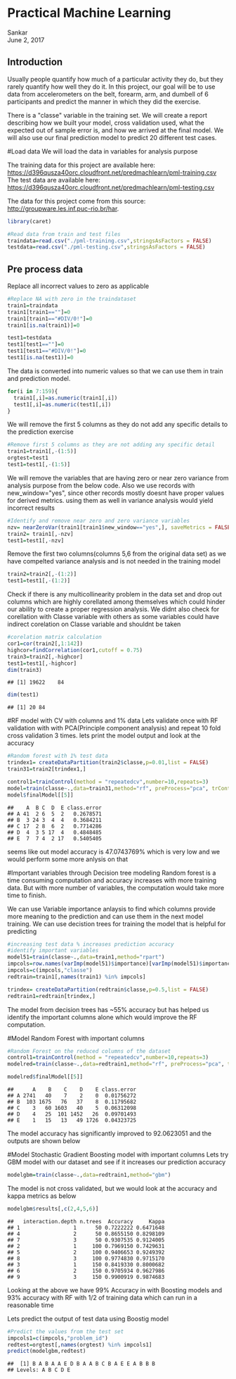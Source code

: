# Practical Machine Learning
Sankar  
June 2, 2017  



## Introduction

Usually people quantify how much of a particular activity they do, but they rarely quantify how well they do it. In this project, our goal will be to use data from accelerometers on the belt, forearm, arm, and dumbell of 6 participants and predict the manner in which they did the exercise. 

There is a "classe" variable in the training set. We will create a report describing how we built your model, cross validation used, what the expected out of sample error is, and how we arrived at the final model. We will also use our final prediction model to predict 20 different test cases.


#Load data
We will load the data in variables for analysis purpose  
  
The training data for this project are available here:  
https://d396qusza40orc.cloudfront.net/predmachlearn/pml-training.csv  
The test data are available here:  
https://d396qusza40orc.cloudfront.net/predmachlearn/pml-testing.csv

The data for this project come from this source: http://groupware.les.inf.puc-rio.br/har.


```r
library(caret)

#Read data from train and test files
traindata=read.csv("./pml-training.csv",stringsAsFactors = FALSE)
testdata=read.csv("./pml-testing.csv",stringsAsFactors = FALSE)
```

## Pre process data
Replace all incorrect values to zero as applicable

```r
#Replace NA with zero in the traindataset
train1=traindata
train1[train1==""]=0
train1[train1=="#DIV/0!"]=0
train1[is.na(train1)]=0

test1=testdata
test1[test1==""]=0
test1[test1=="#DIV/0!"]=0
test1[is.na(test1)]=0
```

The data is converted into numeric values so that we can use them in train and prediction model.

```r
for(i in 7:159){
  train1[,i]=as.numeric(train1[,i])
  test1[,i]=as.numeric(test1[,i])
}
```

We will remove the first 5 columns as they do not add any specific details to the prediction exercise

```r
#Remove first 5 columns as they are not adding any specific detail
train1=train1[,-(1:5)]
orgtest=test1
test1=test1[,-(1:5)]
```

  
We will remove the variables that are having zero or near zero variance from analysis purpose from the below code. Also we use records with new_window="yes", since other records mostly doesnt have proper values for derived metrics. using them as well in variance analysis would yield incorrect results

```r
#Identify and remove near zero and zero variance variables
nzv= nearZeroVar(train1[train1$new_window=="yes",], saveMetrics = FALSE)
train2= train1[,-nzv]
test1=test1[,-nzv]
```

Remove the first two columns(columns 5,6 from the original data set) as we have compelted variance analysis and is not needed in the training model

```r
train2=train2[,-(1:2)]
test1=test1[,-(1:2)]
```


Check if there is any multicollinearity problem in the data set and drop out columns which are highly corellated among themselves which could hinder our ability to create a proper regression analysis. We didnt also check for corellation with Classe variable with others as some variables could have indirect corelation on Classe variable and shouldnt be taken

```r
#corelation matrix calculation
cor1=cor(train2[,1:142])
highcor=findCorrelation(cor1,cutoff = 0.75)
train3=train2[,-highcor]
test1=test1[,-highcor]
dim(train3)
```

```
## [1] 19622    84
```

```r
dim(test1)
```

```
## [1] 20 84
```

#RF model with CV with columns and 1% data
Lets validate once with RF validation with with PCA(Principle component analysis) and repeat 10 fold cross validation 3 times. lets print the model output and look at the accuracy

```r
#Random forest with 1% test data
trindex1= createDataPartition(train2$classe,p=0.01,list = FALSE)
train31=train2[trindex1,] 

control1=trainControl(method = "repeatedcv",number=10,repeats=3)
model=train(classe~.,data=train31,method="rf", preProcess="pca", trContrl=control1 )
model$finalModel[[5]]
```

```
##    A  B C  D  E class.error
## A 41  2 6  5  2   0.2678571
## B  3 24 3  4  4   0.3684211
## C 17  2 8  6  2   0.7714286
## D  4  3 5 17  4   0.4848485
## E  7  7 4  2 17   0.5405405
```

seems like out model accuracy is 47.0743769% which is very low and we would perform some more anlysis on that  

#Important variables through Decision tree modeling
Random forest is a time consuming computation and accuracy increases with more training data. But with more number of variables, the computation would take more time to finish.  
  
We can use Variable importance anlaysis to find which columns provide more meaning to the prediction and can use them in the next model training. We can use decistion trees for training the model that is helpful for predicting 

```r
#increasing test data % increases prediction accuracy
#identify important variables
model51=train(classe~.,data=train1,method="rpart")
impcols=row.names(varImp(model51)$importance)[varImp(model51)$importance>0]
impcols=c(impcols,"classe")
redtrain=train1[,names(train1) %in% impcols]

trindex= createDataPartition(redtrain$classe,p=0.5,list = FALSE)
redtrain1=redtrain[trindex,]
```
The model from decision trees has ~55% accuracy but has helped us identify the important columns alone which would improve the RF computation.

#Model Random Forest with important columns


```r
#Random Forest on the reduced columns of the dataset
control1=trainControl(method = "repeatedcv",number=10,repeats=3)
modelred=train(classe~.,data=redtrain1,method="rf", preProcess="pca", trContrl=control1 )

modelred$finalModel[[5]]
```

```
##      A    B    C    D    E class.error
## A 2741   40    7    2    0  0.01756272
## B  103 1675   76   37    8  0.11795682
## C    3   60 1603   40    5  0.06312098
## D    4   25  101 1452   26  0.09701493
## E    1   15   13   49 1726  0.04323725
```

The model accuracy has significantly improved to 92.0623051 and the outputs are shown below

#Model Stochastic Gradient Boosting model with important columns
Lets try GBM model with our dataset and see if it increases our prediction accuracy


```r
modelgbm=train(classe~.,data=redtrain1,method="gbm")
```

The model is not cross validated, but we would look at the accuracy and kappa metrics as below

```r
modelgbm$results[,c(2,4,5,6)]
```

```
##   interaction.depth n.trees  Accuracy     Kappa
## 1                 1      50 0.7222222 0.6471648
## 4                 2      50 0.8655150 0.8298109
## 7                 3      50 0.9307535 0.9124005
## 2                 1     100 0.7969150 0.7429631
## 5                 2     100 0.9406653 0.9249392
## 8                 3     100 0.9774830 0.9715170
## 3                 1     150 0.8419330 0.8000682
## 6                 2     150 0.9705934 0.9627986
## 9                 3     150 0.9900919 0.9874683
```

Looking at the above we have 99% Accuracy in with Boosting models and 93% accuracy with RF with 1/2 of training data which can run in a reasonable time

Lets predict the output of test data using Boostig model 

```r
#Predict the values from the test set
impcols1=c(impcols,"problem_id")
redtest=orgtest[,names(orgtest) %in% impcols1]
predict(modelgbm,redtest)
```

```
##  [1] B A B A A E D B A A B C B A E E A B B B
## Levels: A B C D E
```
